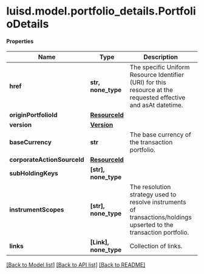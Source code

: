# luisd.model.portfolio_details.PortfolioDetails

#### Properties
Name | Type | Description | Notes
------------ | ------------- | ------------- | -------------
**href** | **str, none_type** | The specific Uniform Resource Identifier (URI) for this resource at the requested effective and asAt datetime. | [optional] 
**originPortfolioId** | [**ResourceId**](ResourceId.md) |  | 
**version** | [**Version**](Version.md) |  | 
**baseCurrency** | **str** | The base currency of the transaction portfolio. | 
**corporateActionSourceId** | [**ResourceId**](ResourceId.md) |  | [optional] 
**subHoldingKeys** | **[str], none_type** |  | [optional] 
**instrumentScopes** | **[str], none_type** | The resolution strategy used to resolve instruments of transactions/holdings upserted to the transaction portfolio. | [optional] 
**links** | **[Link], none_type** | Collection of links. | [optional] 

[[Back to Model list]](../../README.md#documentation-for-models) [[Back to API list]](../../README.md#documentation-for-api-endpoints) [[Back to README]](../../README.md)

